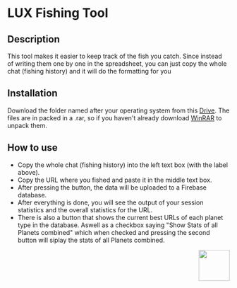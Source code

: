 # LUX Fishing Tool

## Description

This tool makes it easier to keep track of the fish you catch. Since instead of writing them one by one in the spreadsheet, you can just copy the whole chat (fishing history) and it will do the formatting for you


## Installation 

Download the folder named after your operating system from this <a href = "https://drive.google.com/drive/folders/1jB0DPZG3YD96eNX0ljwyOTVxWFvShqCZ?usp=sharing">Drive</a>. The files are in packed in a .rar, so if you haven't already download <a href = "https://www.win-rar.com/">WinRAR</a> to unpack them.

## How to use

- Copy the whole chat (fishing history) into the left text box (with the label above).   
- Copy the URL where you fished and paste it in the middle text box. 
- After pressing the button, the data will be uploaded to a Firebase database.
- After everything is done, you will see the output of your session statistics and the overall statistics for the URL.
- There is also a button that shows the current best URLs of each planet type in the database. Aswell as a checkbox saying "Show Stats of all Planets combined" which when checked and pressing the second button will siplay the stats of all Planets combined.   

<a href="https://thelocaluniverse.com/"><img align="right" src="https://odyssey-web-cdn.s3.us-west-1.amazonaws.com/assets/lux-logo-square.png" width="70"></a>
